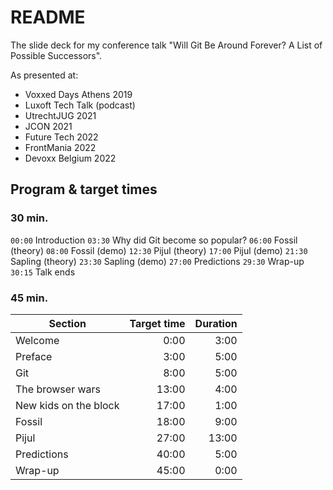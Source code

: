# README #

The slide deck for my conference talk "Will Git Be Around Forever? A List of Possible Successors".

As presented at:

* Voxxed Days Athens 2019
* Luxoft Tech Talk (podcast)
* UtrechtJUG 2021
* JCON 2021
* Future Tech 2022
* FrontMania 2022
* Devoxx Belgium 2022

## Program & target times

### 30 min.

`00:00` Introduction
`03:30` Why did Git become so popular?
`06:00` Fossil (theory)
`08:00` Fossil (demo)
`12:30` Pijul (theory)
`17:00` Pijul (demo)
`21:30` Sapling (theory)
`23:30` Sapling (demo)
`27:00` Predictions
`29:30` Wrap-up
`30:15` Talk ends

### 45 min.

| Section | Target time | Duration |
|---|---:|---:|
| Welcome | 0:00 | 3:00 |
| Preface | 3:00 | 5:00 |
| Git | 8:00 | 5:00 |
| The browser wars | 13:00 | 4:00 |
| New kids on the block | 17:00 | 1:00 |
| Fossil | 18:00 | 9:00 |
| Pijul | 27:00 | 13:00 |
| Predictions | 40:00 | 5:00 |
| Wrap-up | 45:00 | 0:00 |
